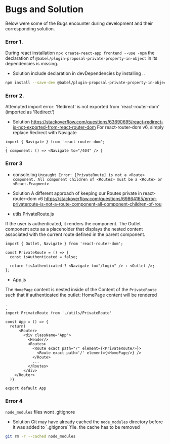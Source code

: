 # Bugs and Solution

Below were some of the Bugs encounter during development and their corresponding solution.

### Error 1.

During react installation `npx create-react-app frontend --use -npm` the declaration of `@babel/plugin-proposal-private-property-in-object`
in its dependencies is missing.

- Solution
  include declaration in devDependencies by installing ..

```bash
npm install --save-dev @babel/plugin-proposal-private-property-in-object

```

### Error 2.

Attempted import error: 'Redirect' is not exported from 'react-router-dom' (imported as 'Redirect')

- Solution
  https://stackoverflow.com/questions/63690695/react-redirect-is-not-exported-from-react-router-dom
  For react-router-dom v6, simply replace Redirect with Navigate

```
import { Navigate } from 'react-router-dom';
.
{ component: () => <Navigate to="/404" /> }
```

### Error 3

- console.log
  `Uncaught Error: [PrivateRoute] is not a <Route> component. All component children of <Routes> must be a <Route> or <React.Fragment>`

- Solution
  A different approach of keeping our Routes private in react-router-dom v6
  https://stackoverflow.com/questions/69864165/error-privateroute-is-not-a-route-component-all-component-children-of-rou

- utils.PrivateRoute.js

If the user is authenticated, it renders the <Outlet> component. The Outlet component acts as a placeholder that displays the nested content associated with the current route defined in the parent component.

```
import { Outlet, Navigate } from 'react-router-dom';

const PrivateRoute = () => {
  const isAuthenticated = false;

  return !isAuthenticated ? <Navigate to="/login" /> : <Outlet />;
};

```

- App.js

The `HomePage` content is nested inside of the Content of the `PrivateRoute` such that if authenticated the outlet: HomePage content will be rendered

```
.
.
import PrivateRoute from './utils/PrivateRoute'

const App = () => {
  return(
      <Router>
        <div className='App'>
          <Header/>
          <Routes>
            <Route exact path="/" element={<PrivateRoute/>}>
              <Route exact path='/' element={<HomePage/>} />
            </Route>
            ...
          </Routes>
        </div>
    </Router>
  )}

export default App
```

### Error 4

`node_modules` files wont .gitignore

- Solution
  Git may have already cached the `node_modules` directory before it was added to `.gitignore``file. the cache has to be removed

```bash
git rm -r --cached node_modules
```
